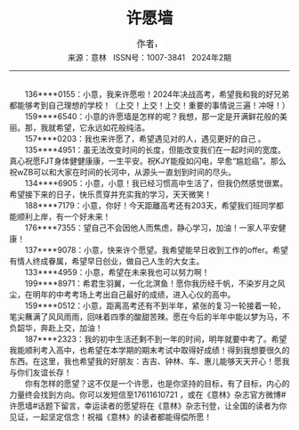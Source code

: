 # <center>许愿墙</center>

<div align=center><img src="https://raw.githubusercontent.com/leaguecn/magazines/main/img_authors/%25d7%25f7%25d5%25df%25a3%25ba.jpg"></div>

<center>来源：意林   ISSN号：1007-3841   2024年2期</center>

* * *

<br>　　136\*\*\*\*0155：小意，我来许愿啦！2024年决战高考，希望我和我的好兄弟都能够考到自己理想的学校！（上交！上交！上交！重要的事情说三遍！冲呀！）  
　　159\*\*\*\*6540：小意的许愿墙是怎样的呢？我想，那一定是开满鲜花般的美丽。那，我就希望，它永远如花般纯洁。  
　　157\*\*\*\*0203：我也来许愿了，希望遇见对的人，遇见更好的自己 。  
　　135\*\*\*\*4951：虽无法改变时间的长度，但能改变我们在一起时间的宽度。真心祝愿FJT身体健健康康，一生平安。祝KJY能瘦如闪电，早愈“尴尬癌”。那么祝wZB可以和大家在时间的长河中，从源头一直划到时间的尽头。  
　　134\*\*\*\*6905：小意，小意！我已经习惯高中生活了，但我仍然感觉很累。希望接下来的日子，快乐贯穿并充实我的学习，天天微笑！  
　　188\*\*\*\*7179：小意，你好！今天距離高考还有203天，希望我们班同学都能顺利上岸，有一个好未来！  
　　176\*\*\*\*7355：望自己不会因他人而焦虑，静心学习，加油！一家人平安健康！  
　　137\*\*\*\*9078：小意，快来许个愿望。我希望能早日收到工作的offer。希望有情人终成眷属，希望早日创业，做自己人生的大女主。  
　　133\*\*\*\*4959：小意，希望在未来我也可以努力啊！  
　　199\*\*\*\*8971：希君生羽翼，一化北溟鱼！愿你我历经千帆，不染岁月之风尘，在明年的中考考场上考出自己最好的成绩，进入心仪的高中。  
　　159\*\*\*\*0512：小意，距离高考还有不到半年，紧张的复习一轮接着一轮，笔尖蘸满了风风雨雨，回味着四季的酸甜苦辣。愿在今后的半年中能以梦为马，不负韶华，奔赴上交，加油！  
　　187\*\*\*\*2323：我的初中生活还剩不到一年的时间，明年就要中考了。希望我能顺利考入高中，也希望在本学期的期末考试中取得好成绩！得到我想要很久的东西。在这里，我也希望我的好朋友：吉吉、钟林、车、惠儿能够天天开心！愿我与你们友谊长存！  
　　你有怎样的愿望？这不仅是一个许愿，也是你坚持的目标，有了目标，内心的力量终会找到方向。你可以发短信至17611610721 ，或在《意林》杂志官方微博#许愿墙#话题下留言，幸运读者的愿望将在《意林》杂志刊登，让全国的读者为你见证，一起坚定信念！祝福《意林》的读者都能得偿所愿！

